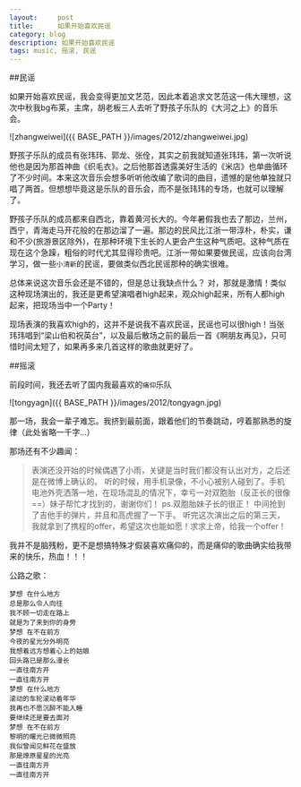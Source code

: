 ```yaml
---
layout:     post
title:      如果开始喜欢民谣
category: blog
description: 如果开始喜欢民谣
tags: music, 摇滚, 民谣
---
```

##民谣

如果开始喜欢民谣，我会变得更加文艺范，因此本着追求文艺范这一伟大理想，这次中秋我bg布莱，主席，胡老板三人去听了野孩子乐队的《大河之上》的音乐会。

![zhangweiwei]({{ BASE_PATH }}/images/2012/zhangweiwei.jpg)

野孩子乐队的成员有张玮玮、郭龙、张佺，其实之前我就知道张玮玮，第一次听说他也是因为那首神曲《织毛衣》。之后他那首透露美好生活的《米店》也单曲循环了不少时间。本来这次音乐会想多听听他改编了歌词的曲目，遗憾的是他单独就只唱了两首。但想想毕竟这是乐队的音乐会，而不是张玮玮的专场，也就可以理解了。

野孩子乐队的成员都来自西北，靠着黄河长大的。今年暑假我也去了那边，兰州，西宁，青海走马开花般的在那边溜了一遍。那边的民风比江浙一带淳朴，朴实，谦和不少(旅游景区除外)，在那种环境下生长的人更会产生这种气质吧。这种气质在现在这个急躁，粗俗的时代尤其显得珍贵吧。江浙一带如果要做民谣，应该向台湾学习，做一些`小清新`的民谣，要做类似西北民谣那种的确实很难。

总体来说这次音乐会还是不错的，但是总让我缺点什么？ 对，那就是激情！类似这种现场演出的，我还是更希望演唱者high起来，观众high起来，所有人都high起来，把现场当中一个Party！

现场表演的我喜欢high的，这并不是说我不喜欢民谣，民谣也可以很high！当张玮玮唱到“梁山伯和祝英台”，以及最后散场之前的最后一首《啊朋友再见》，只可惜时间太短了，如果再多来几首这样的歌曲就更好了。

##摇滚

前段时间，我还去听了国内我最喜欢的`痛仰`乐队

![tongyagn]({{ BASE_PATH }}/images/2012/tongyagn.jpg)

那一场，我会一辈子难忘。我挤到最前面，跟着他们的节奏跳动，哼着那熟悉的旋律（此处省略一千字...）

那场还有不少趣闻：

>   表演还没开始的时候偶遇了小雨，关键是当时我们都没有认出对方，之后还是在微博上确认的。 
>   听的时候，用手机录像，不小心被别人碰到了。手机电池外壳洒落一地，在现场混乱的情况下，幸亏一对双胞胎（反正长的很像==）妹子帮忙才找到的，谢谢你们！ ps.双胞胎妹子长的很正！ 
>   中间抢到了吉他手的弹片，并且和高虎握了一下手。 
>   听完这次演出之后的第三天，我就拿到了携程的offer，希望这次也能如愿！求求上帝，给我一个offer！ 

我并不是脑残粉，更不是想搞特殊才假装喜欢痛仰的，而是痛仰的歌曲确实给我带来的快乐，热血！！！

公路之歌：

	梦想 在什么地方
	总是那么令人向往
	我不顾一切走在路上
	就是为了来到你的身旁
	梦想 在不在前方
	今夜的星光分外明亮
	我想着远方想着心上的姑娘
	回头路已是那么漫长
	一直往南方开
	一直往南方开
	梦想 在什么地方
	滚动的车轮滚动着年华
	我再也不愿沉醉不能入睡
	要继续还是要去面对
	梦想 在不在前方
	黎明的曙光已微微照亮
	我似曾闻见鲜花在盛放
	那是燎原星星的光亮
	一直往南方开
	一直往南方开